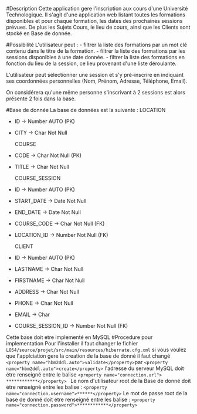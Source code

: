 
#Description
Cette application gere l'inscription aux cours d'une Université Technologique.
Il s'agit d'une application web listant toutes les formations disponibles et
pour chaque formation, les dates des prochaines sessions prévues.
De plus les Sujets Cours, le lieu de cours, ainsi que les Clients sont stocké en Base de donnée.


#Possibilité
L'utilisateur peut :
	- filtrer la liste des formations par un mot clé contenu dans le titre de la formation.
	- filtrer la liste des formations par les sessions disponibles à une date donnée.
	- filtrer la liste des formations en fonction du lieu de la session, ce lieu provenant
	d'une liste déroulante.

L'utilisateur peut sélectionner une session et s'y pré-inscrire en indiquant ses
coordonnées personnelles (Nom, Prénom, Adresse, Téléphone, Email).

On considérera qu'une même personne s'inscrivant à 2 sessions est alors présente 2 fois dans la base.

#Base de donnée
La base de données est la suivante :
	LOCATION
* ID → Number AUTO (PK)
* CITY → Char Not Null

	COURSE
* CODE → Char Not Null (PK)
* TITLE → Char Not Null


	COURSE_SESSION
* ID → Number AUTO (PK)
* START_DATE → Date Not Null
* END_DATE → Date Not Null
* COURSE_CODE → Char Not Null (FK)
* LOCATION_ID → Number Not Null (FK)


	CLIENT
* ID → Number AUTO (PK)
* LASTNAME → Char Not Null
* FIRSTNAME → Char Not Null
* ADDRESS → Char Not Null
* PHONE → Char Not Null
* EMAIL → Char
* COURSE_SESSION_ID → Number Not Null (FK)

Cette base doit etre implementé en MySQL
#Procedure pour implementation
Pour l'installer il faut changer le fichier `LO54/source/projet/src/main/resources/hibernate.cfg.xml`
	si vous voulez que l'applciation gere la creation de la base de donné il faut changé 
` <property name="hbm2ddl.auto">validate</property>`par   `<property name="hbm2ddl.auto">create</property>`
	l'adresse du serveur MySQL doit étre renseigné entre le balise   `<property name="connection.url"> ************</property> `
	Le nom d'utilisateur root de la Base de donné doit étre renseigné entre les balise : `<property name="connection.username">******</property>`
	Le mot de passe root de la base de donné doit étre renseigné entre les balise :  `<property name="connection.password">************</property>`
